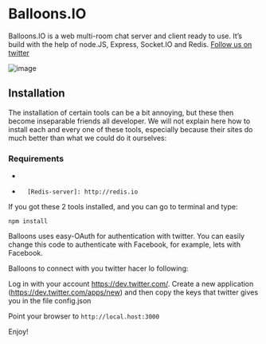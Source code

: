 # Balloons.IO

Balloons.IO is a web multi-room chat server and client ready to use.
It’s build with the help of node.JS, Express, Socket.IO and Redis. [Follow us on twitter][]

  [Follow us on twitter]: http://twitter.com/gravityonmars

![image][]

  [image]: http://gravityonmars.com/wp-content/themes/gom3/images/projects/balloons-io/app-1.png

## Installation

The installation of certain tools can be a bit annoying, but these then
become inseparable friends all developer. We will not explain here how
to install each and every one of these tools, especially because their
sites do much better than what we could do it ourselves:

### Requirements

-   [node.JS]: http://nodejs.org
-		[Redis-server]: http://redis.io

If you got these 2 tools installed, and you can go to terminal and type:

`npm install`

Balloons uses easy-OAuth for authentication with twitter. You can easily
change this code to authenticate with Facebook, for example, lets with
Facebook.

Balloons to connect with you twitter hacer lo following:

Log in with your account https://dev.twitter.com/. 
Create a new application (https://dev.twitter.com/apps/new) and then copy 
the keys that twitter gives you in the file config.json

Point your browser to `http://local.host:3000`

Enjoy!
